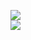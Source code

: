[![](https://img.shields.io/badge/Made%20With-Github%20Spray-lightgrey.svg?style=for-the-badge&logo=github)](https://github.com/Annihil/github-spray#4466)  
[![](https://i.imgur.com/2DrTn0Z.gif)](https://github.com/Annihil/github-spray)